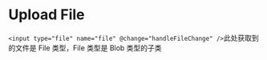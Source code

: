 # Upload File

`<input type="file" name="file" @change="handleFileChange" />`此处获取到的文件是 File 类型，File 类型是 Blob 类型的子类
